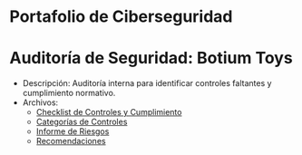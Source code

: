 # Portafolio de Ciberseguridad  

# Auditoría de Seguridad: Botium Toys  
- Descripción: Auditoría interna para identificar controles faltantes y cumplimiento normativo.  
- Archivos:  
  - [Checklist de Controles y Cumplimiento](Botium-Toys-Audit/Controls-and-compliance-checklist.docx)  
  - [Categorías de Controles](Botium-Toys-Audit/Control-categories.docx)  
  - [Informe de Riesgos](Botium-Toys-Audit/Botium-Toys-Scope-goals-and-risk-assessment-report.docx)  
  - [Recomendaciones](Botium-Toys-Audit/Respuestas-Auditoria.md)  

